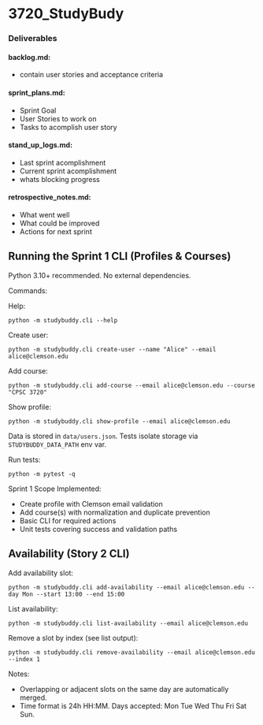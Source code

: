 # 3720_StudyBudy

### Deliverables
#### backlog.md: 
- contain user stories and acceptance criteria

#### sprint_plans.md:
- Sprint Goal
- User Stories to work on
- Tasks to acomplish user story

#### stand_up_logs.md:
- Last sprint acomplishment
- Current sprint acomplishment
- whats blocking progress


#### retrospective_notes.md:
- What went well
- What could be improved
- Actions for next sprint

## Running the Sprint 1 CLI (Profiles & Courses)

Python 3.10+ recommended. No external dependencies.

Commands:

Help:
```
python -m studybuddy.cli --help
```

Create user:
```
python -m studybuddy.cli create-user --name "Alice" --email alice@clemson.edu
```

Add course:
```
python -m studybuddy.cli add-course --email alice@clemson.edu --course "CPSC 3720"
```

Show profile:
```
python -m studybuddy.cli show-profile --email alice@clemson.edu
```

Data is stored in `data/users.json`. Tests isolate storage via `STUDYBUDDY_DATA_PATH` env var.

Run tests:
```
python -m pytest -q
```

Sprint 1 Scope Implemented:
- Create profile with Clemson email validation
- Add course(s) with normalization and duplicate prevention
- Basic CLI for required actions
- Unit tests covering success and validation paths

## Availability (Story 2 CLI)

Add availability slot:
```
python -m studybuddy.cli add-availability --email alice@clemson.edu --day Mon --start 13:00 --end 15:00
```

List availability:
```
python -m studybuddy.cli list-availability --email alice@clemson.edu
```

Remove a slot by index (see list output):
```
python -m studybuddy.cli remove-availability --email alice@clemson.edu --index 1
```

Notes:
- Overlapping or adjacent slots on the same day are automatically merged.
- Time format is 24h HH:MM. Days accepted: Mon Tue Wed Thu Fri Sat Sun.

